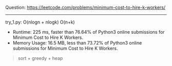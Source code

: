 Question: https://leetcode.com/problems/minimum-cost-to-hire-k-workers/

---

try_1.py: O(nlogn + nlogk) O(n+k)

* Runtime: 225 ms, faster than 76.64% of Python3 online submissions for Minimum Cost to Hire K Workers.
* Memory Usage: 16.5 MB, less than 73.72% of Python3 online submissions for Minimum Cost to Hire K Workers.

> sort + greedy + heap
